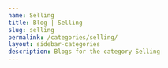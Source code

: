 ```yaml
---
name: Selling
title: Blog | Selling
slug: selling
permalink: /categories/selling/
layout: sidebar-categories
description: Blogs for the category Selling
---
```

